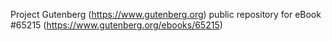 Project Gutenberg (https://www.gutenberg.org) public repository for
eBook #65215 (https://www.gutenberg.org/ebooks/65215)

